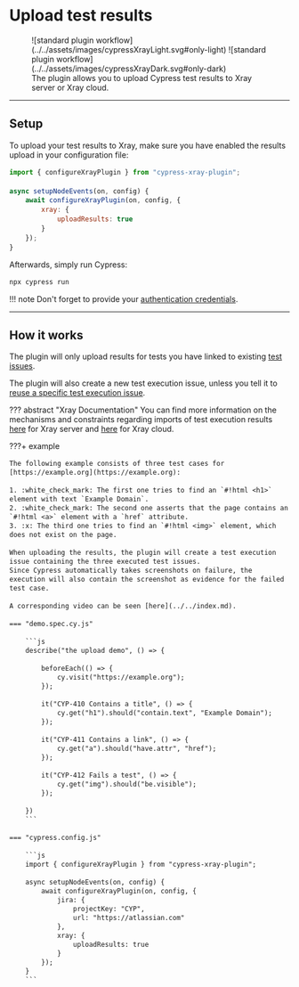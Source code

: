 # Upload test results

<figure markdown>
  ![standard plugin workflow](../../assets/images/cypressXrayLight.svg#only-light)
  ![standard plugin workflow](../../assets/images/cypressXrayDark.svg#only-dark)
  <figcaption>The plugin allows you to upload Cypress test results to Xray server or Xray cloud.</figcaption>
</figure>

<hr/>

## Setup

To upload your test results to Xray, make sure you have enabled the results upload in your configuration file:

```js
import { configureXrayPlugin } from "cypress-xray-plugin";

async setupNodeEvents(on, config) {
    await configureXrayPlugin(on, config, {
        xray: {
            uploadResults: true
        }
    });
}
```

Afterwards, simply run Cypress:

```sh
npx cypress run
```

!!! note
    Don't forget to provide your [authentication credentials](../configuration/authentication.md).

<hr/>

## How it works

The plugin will only upload results for tests you have linked to existing [test issues](targetingExistingIssues.md).

The plugin will also create a new test execution issue, unless you tell it to [reuse a specific test execution issue](../configuration/jira.md#testexecutionissuekey).

??? abstract "Xray Documentation"
    You can find more information on the mechanisms and constraints regarding imports of test execution results [here](https://docs.getxray.app/display/XRAY/Import+Execution+Results#ImportExecutionResults-XrayJSONformat) for Xray server and [here](https://docs.getxray.app/display/XRAYCLOUD/Using+Xray+JSON+format+to+import+execution+results#UsingXrayJSONformattoimportexecutionresults-XrayJSONformat) for Xray cloud.


???+ example

    The following example consists of three test cases for [https://example.org](https://example.org):

    1. :white_check_mark: The first one tries to find an `#!html <h1>` element with text `Example Domain`.
    2. :white_check_mark: The second one asserts that the page contains an `#!html <a>` element with a `href` attribute.
    3. :x: The third one tries to find an `#!html <img>` element, which does not exist on the page.

    When uploading the results, the plugin will create a test execution issue containing the three executed test issues.
    Since Cypress automatically takes screenshots on failure, the execution will also contain the screenshot as evidence for the failed test case.

    A corresponding video can be seen [here](../../index.md).

    === "demo.spec.cy.js"

        ```js
        describe("the upload demo", () => {

            beforeEach(() => {
                cy.visit("https://example.org");
            });

            it("CYP-410 Contains a title", () => {
                cy.get("h1").should("contain.text", "Example Domain");
            });

            it("CYP-411 Contains a link", () => {
                cy.get("a").should("have.attr", "href");
            });

            it("CYP-412 Fails a test", () => {
                cy.get("img").should("be.visible");
            });

        })
        ```

    === "cypress.config.js"

        ```js
        import { configureXrayPlugin } from "cypress-xray-plugin";

        async setupNodeEvents(on, config) {
            await configureXrayPlugin(on, config, {
                jira: {
                    projectKey: "CYP",
                    url: "https://atlassian.com"
                },
                xray: {
                    uploadResults: true
                }
            });
        }
        ```